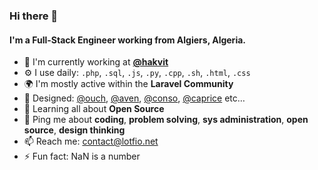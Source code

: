 ### Hi there 👋

#### I'm a Full-Stack Engineer working from Algiers, Algeria.

- 🏢 I'm currently working at **[@hakvit](https://github.com/hakvit)**
- ⚙️ I use daily: `.php`, `.sql`, `.js`, `.py`, `.cpp`, `.sh`, `.html`, `.css`
- 🌍 I'm mostly active within the **Laravel Community**
- 💅 Designed: [@ouch](https://github.com/lotfio/ouch), [@aven](https://github.com/lotfio/aven), [@conso](https://github.com/lotfio/conso), [@caprice](https://github.com/lotfio/caprice) etc…
- 🌱 Learning all about **Open Source**
- 💬 Ping me about **coding**, **problem solving**, **sys administration**, **open source**, **design thinking**
- 📫 Reach me: [contact@lotfio.net](mailto:contact@lotfio.net)
- ⚡️ Fun fact: NaN is a number
